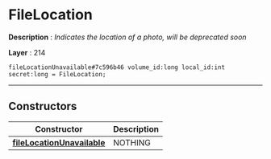 # FileLocation

**Description** : *Indicates the location of a photo, will be deprecated soon*

**Layer** : 214

```tl
fileLocationUnavailable#7c596b46 volume_id:long local_id:int secret:long = FileLocation;
```

---

## Constructors

| Constructor | Description |
| :---: | :--- |
| [**fileLocationUnavailable**](constructor/fileLocationUnavailable) | NOTHING |